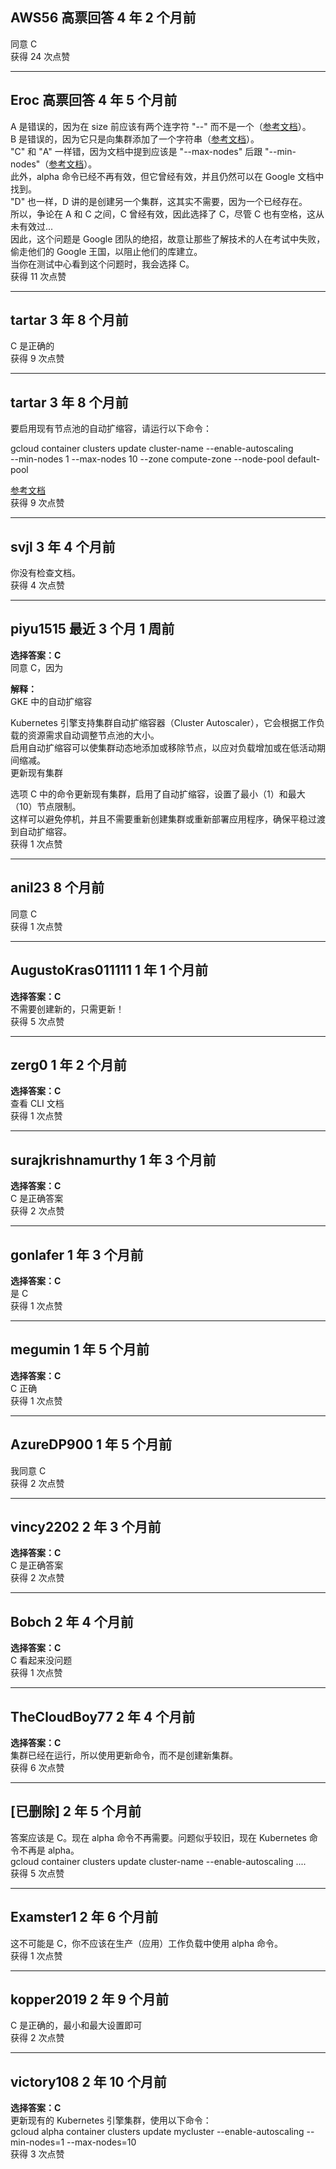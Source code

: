 ## AWS56 高票回答 4 年 2 个月前    
  同意 C    
  获得 24 次点赞  
  
  ---
  
  ## Eroc 高票回答 4 年 5 个月前    
  A 是错误的，因为在 size 前应该有两个连字符 "--" 而不是一个（[参考文档](https://cloud.google.com/sdk/gcloud/reference/container/clusters/resize)）。    
  B 是错误的，因为它只是向集群添加了一个字符串（[参考文档](https://cloud.google.com/sdk/gcloud/reference/compute/instances/add-tags)）。  
  "C" 和 "A" 一样错，因为文档中提到应该是 "--max-nodes" 后跟 "--min-nodes"（[参考文档](https://cloud.google.com/sdk/gcloud/reference/alpha/container/clusters/update)）。    
  此外，alpha 命令已经不再有效，但它曾经有效，并且仍然可以在 Google 文档中找到。  
  "D" 也一样，D 讲的是创建另一个集群，这其实不需要，因为一个已经存在。    
  所以，争论在 A 和 C 之间，C 曾经有效，因此选择了 C，尽管 C 也有空格，这从未有效过...    
  因此，这个问题是 Google 团队的绝招，故意让那些了解技术的人在考试中失败，偷走他们的 Google 王国，以阻止他们的库建立。    
  当你在测试中心看到这个问题时，我会选择 C。    
  获得 11 次点赞  
  
  ---
  
  ## tartar 3 年 8 个月前    
  C 是正确的    
  获得 9 次点赞  
  
  ---
  
  ## tartar 3 年 8 个月前    
  要启用现有节点池的自动扩缩容，请运行以下命令：
    
  gcloud container clusters update cluster-name --enable-autoscaling \
  --min-nodes 1 --max-nodes 10 --zone compute-zone --node-pool default-pool  
  
  [参考文档](https://cloud.google.com/kubernetes-engine/docs/how-to/cluster-autoscaler)    
  获得 9 次点赞  
  
  ---
  
  ## svjl 3 年 4 个月前    
  你没有检查文档。    
  获得 4 次点赞  
  
  ---
  
  ## piyu1515 最近 3 个月 1 周前  
  **选择答案：C**    
  同意 C，因为
  
  **解释：**    
  GKE 中的自动扩缩容
    
  Kubernetes 引擎支持集群自动扩缩容器（Cluster Autoscaler），它会根据工作负载的资源需求自动调整节点池的大小。    
  启用自动扩缩容可以使集群动态地添加或移除节点，以应对负载增加或在低活动期间缩减。    
  更新现有集群
    
  选项 C 中的命令更新现有集群，启用了自动扩缩容，设置了最小（1）和最大（10）节点限制。    
  这样可以避免停机，并且不需要重新创建集群或重新部署应用程序，确保平稳过渡到自动扩缩容。    
  获得 1 次点赞  
  
  ---
  
  ## anil23 8 个月前    
  同意 C    
  获得 1 次点赞  
  
  ---
  
  ## AugustoKras011111 1 年 1 个月前  
  **选择答案：C**    
  不需要创建新的，只需更新！    
  获得 5 次点赞  
  
  ---
  
  ## zerg0 1 年 2 个月前  
  **选择答案：C**    
  查看 CLI 文档    
  获得 1 次点赞  
  
  ---
  
  ## surajkrishnamurthy 1 年 3 个月前  
  **选择答案：C**    
  C 是正确答案    
  获得 2 次点赞  
  
  ---
  
  ## gonlafer 1 年 3 个月前  
  **选择答案：C**    
  是 C    
  获得 1 次点赞  
  
  ---
  
  ## megumin 1 年 5 个月前  
  **选择答案：C**    
  C 正确    
  获得 1 次点赞  
  
  ---
  
  ## AzureDP900 1 年 5 个月前    
  我同意 C    
  获得 2 次点赞  
  
  ---
  
  ## vincy2202 2 年 3 个月前  
  **选择答案：C**    
  C 是正确答案    
  获得 2 次点赞  
  
  ---
  
  ## Bobch 2 年 4 个月前  
  **选择答案：C**    
  C 看起来没问题    
  获得 1 次点赞  
  
  ---
  
  ## TheCloudBoy77 2 年 4 个月前  
  **选择答案：C**    
  集群已经在运行，所以使用更新命令，而不是创建新集群。    
  获得 6 次点赞  
  
  ---
  
  ## [已删除] 2 年 5 个月前    
  答案应该是 C。现在 alpha 命令不再需要。问题似乎较旧，现在 Kubernetes 命令不再是 alpha。    
  gcloud container clusters update cluster-name --enable-autoscaling ....    
  获得 5 次点赞  
  
  ---
  
  ## Examster1 2 年 6 个月前    
  这不可能是 C，你不应该在生产（应用）工作负载中使用 alpha 命令。    
  获得 1 次点赞  
  
  ---
  
  ## kopper2019 2 年 9 个月前    
  C 是正确的，最小和最大设置即可    
  获得 2 次点赞  
  
  ---
  
  ## victory108 2 年 10 个月前  
  **选择答案：C**    
  更新现有的 Kubernetes 引擎集群，使用以下命令：    
  gcloud alpha container clusters update mycluster --enable-autoscaling --min-nodes=1 --max-nodes=10    
  获得 3 次点赞
  